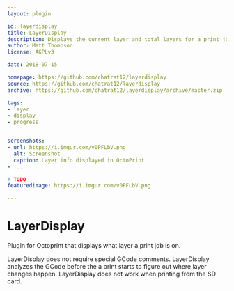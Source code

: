 ```yaml
---
layout: plugin

id: layerdisplay
title: LayerDisplay
description: Displays the current layer and total layers for a print job.
author: Matt Thompson
license: AGPLv3

date: 2018-07-15

homepage: https://github.com/chatrat12/layerdisplay
source: https://github.com/chatrat12/layerdisplay
archive: https://github.com/chatrat12/layerdisplay/archive/master.zip

tags:
- layer
- display
- progress


screenshots:
- url: https://i.imgur.com/v0PFLbV.png
  alt: Screenshot
  caption: Layer info displayed in OctoPrint.
- ...

# TODO
featuredimage: https://i.imgur.com/v0PFLbV.png

---
```


# LayerDisplay

Plugin for Octoprint that displays what layer a print job is on.

LayerDisplay does not require special GCode comments. LayerDisplay analyzes the GCode before the a print starts to figure out where layer changes happen. LayerDisplay does not work when printing from the SD card.
